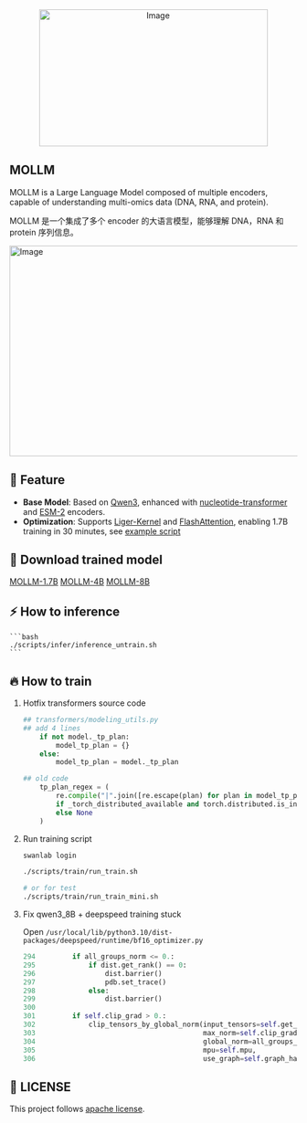 <div align="center">
<img width="400" height="240" alt="Image" src="https://github.com/user-attachments/assets/94b8192d-7f5b-49ed-b2fa-861c643b8b7a" />
</div>

## MOLLM

MOLLM is a Large Language Model composed of multiple encoders, capable of understanding multi-omics data (DNA, RNA, and protein).

MOLLM 是一个集成了多个 encoder 的大语言模型，能够理解 DNA，RNA 和 protein 序列信息。

<img width="994" height="369" alt="Image" src="https://github.com/user-attachments/assets/65b17c06-0506-40a3-bd25-e59172630cff" />

## :star2: Feature
- **Base Model**: Based on [Qwen3](https://github.com/QwenLM/Qwen3), enhanced with [nucleotide-transformer](https://github.com/instadeepai/nucleotide-transformer) and [ESM-2](https://github.com/facebookresearch/esm) encoders.
- **Optimization**: Supports [Liger-Kernel](https://github.com/linkedin/Liger-Kernel) and [FlashAttention](https://github.com/Dao-AILab/flash-attention), enabling 1.7B training in 30 minutes, see [example script](./scripts/train/examples/run_train_1B_v3.sh)

## 🤗 Download trained model

<div>
  <tr>
      <td><a href="https://huggingface.co/tpoisonooo/MOLLM-1.7B">MOLLM-1.7B</a></td>
      <td><a href="https://huggingface.co/tpoisonooo/MOLLM-1.7B">MOLLM-4B</a></td>
      <td><a href="https://huggingface.co/tpoisonooo/MOLLM-1.7B">MOLLM-8B</a></td>
  </tr>
</div>  

## :zap: How to inference

    ```bash
    ./scripts/infer/inference_untrain.sh
    ```

## :fire: How to train

1. Hotfix transformers source code

    ```python
    ## transformers/modeling_utils.py
    ## add 4 lines 
        if not model._tp_plan:
            model_tp_plan = {}
        else:
            model_tp_plan = model._tp_plan
    
    ## old code
        tp_plan_regex = (
            re.compile("|".join([re.escape(plan) for plan in model_tp_plan]))
            if _torch_distributed_available and torch.distributed.is_initialized()
            else None
        )
    ```

2. Run training script

    ```bash
    swanlab login
    
    ./scripts/train/run_train.sh
    
    # or for test
    ./scripts/train/run_train_mini.sh
    ```

4. Fix qwen3_8B + deepspeed training stuck

    Open `/usr/local/lib/python3.10/dist-packages/deepspeed/runtime/bf16_optimizer.py`
    
    ```python
    294         if all_groups_norm <= 0.:
    295             if dist.get_rank() == 0:
    296                 dist.barrier()
    297                 pdb.set_trace()
    298             else:
    299                 dist.barrier()
    300
    301         if self.clip_grad > 0.:
    302             clip_tensors_by_global_norm(input_tensors=self.get_grads_for_norm(for_clipping=True),
    303                                         max_norm=self.clip_grad,
    304                                         global_norm=all_groups_norm,
    305                                         mpu=self.mpu,
    306                                         use_graph=self.graph_harvesting)
    ```

## :pushpin: LICENSE

This project follows [apache license](./LICENSE).
